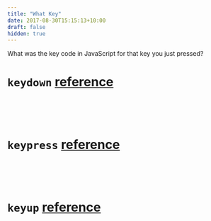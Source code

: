 ```yaml
---
title: "What Key"
date: 2017-08-30T15:15:13+10:00
draft: false
hidden: true
---
```


What was the key code in JavaScript for that key you just pressed?

<style>
.key {
    font-size: 40px;
    height: 50px;
    text-shadow: #CCC 2px 2px 2px;
}
</style>

# `keydown` [reference](https://developer.mozilla.org/en-US/docs/Web/Events/keydown)

<div id="kc-keydown" class="key"></div>

# `keypress` [reference](https://developer.mozilla.org/en-US/docs/Web/Events/keypress)

<div id="kc-keypress" class="key"></div>

# `keyup` [reference](https://developer.mozilla.org/en-US/docs/Web/Events/keyup)

<div id="kc-keyup" class="key"></div>

<script>
(() => {
    'use strict';

    const keypress = document.getElementById('kc-keypress');
    const keydown = document.getElementById('kc-keydown');
    const keyup = document.getElementById('kc-keyup');

    let handler = (el, x) => (e) => {
        console.log(x);
        el.innerHTML = e.keyCode === 0 ? e.which : e.keyCode;
    };

    document.addEventListener('keypress', handler(keypress, 'keypress'));
    document.addEventListener('keydown', handler(keydown, 'keydown'));
    document.addEventListener('keyup', handler(keyup, 'keyup'));
})();
</script>